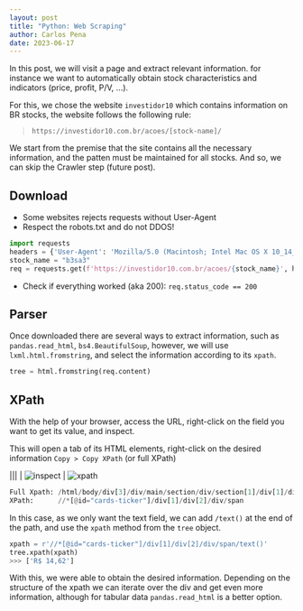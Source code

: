 ```yaml
---
layout: post
title: "Python: Web Scraping"
author: Carlos Pena
date: 2023-06-17
---
```


In this post, we will visit a page and extract relevant information. for instance we want to automatically obtain stock characteristics and indicators (price, profit, P/V, ...).

For this, we chose the website `investidor10` which contains information on BR stocks, the website follows the following rule:

> `https://investidor10.com.br/acoes/[stock-name]/`

We start from the premise that the site contains all the necessary information, and the patten must be maintained for all stocks. And so, we can skip the Crawler step (future post).

## Download
- Some websites rejects requests without User-Agent
- Respect the robots.txt and do not DDOS!

```py
import requests
headers = {'User-Agent': 'Mozilla/5.0 (Macintosh; Intel Mac OS X 10_14_5) AppleWebKit/605.1.15 (KHTML, like Gecko) Safari/605.1.15'}
stock_name = "b3sa3"
req = requests.get(f'https://investidor10.com.br/acoes/{stock_name}', headers=headers)
```

- Check if everything worked (aka 200): `req.status_code == 200`

## Parser

Once downloaded there are several ways to extract information, such as `pandas.read_html`, `bs4.BeautifulSoup`, however, we will use `lxml.html.fromstring`, and select the information according to its `xpath`.

```py
tree = html.fromstring(req.content)
```

## XPath

With the help of your browser, access the URL, right-click on the field you want to get its value, and inspect.

This will open a tab of its HTML elements, right-click on the desired information `Copy > Copy XPath` (or full XPath)

|||
| <img src="../../../assets/images/python_scrap_inspect.png" alt="inspect" > | <img src="../../../assets/images/python_scrap_xpath.png" alt="xpath" >

```py
Full Xpath: /html/body/div[3]/div/main/section/div/section[1]/div[1]/div[2]/div/span
XPath:      //*[@id="cards-ticker"]/div[1]/div[2]/div/span
```

In this case, as we only want the text field, we can add `/text()` at the end of the path, and use the `xpath` method from the `tree` object.

```py
xpath = r'//*[@id="cards-ticker"]/div[1]/div[2]/div/span/text()'
tree.xpath(xpath)
>>> ['R$ 14,62']
```

With this, we were able to obtain the desired information.
Depending on the structure of the xpath we can iterate over the div and get even more information, although for tabular data `pandas.read_html` is a better option.

